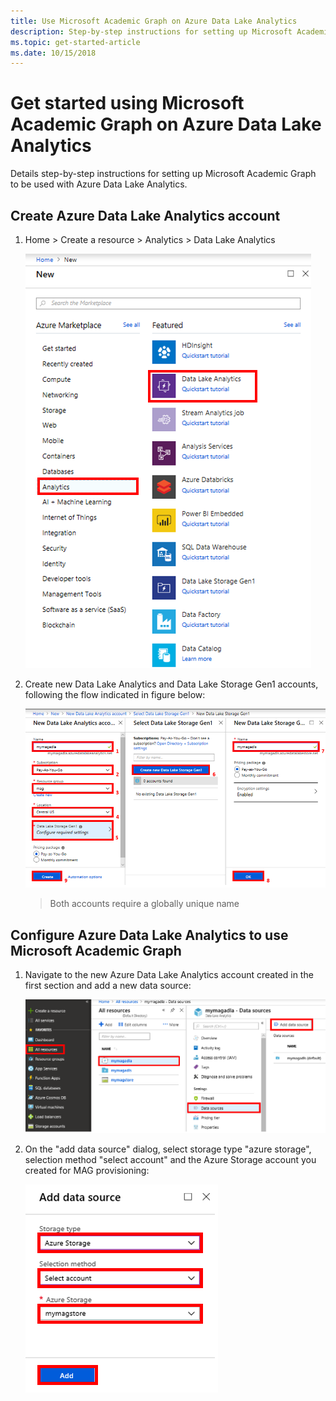 ```yaml
---
title: Use Microsoft Academic Graph on Azure Data Lake Analytics
description: Step-by-step instructions for setting up Microsoft Academic Graph to be used with Azure Data Lake Analytics
ms.topic: get-started-article
ms.date: 10/15/2018
---
```

# Get started using Microsoft Academic Graph on Azure Data Lake Analytics

Details step-by-step instructions for setting up Microsoft Academic Graph to be used with Azure Data Lake Analytics.

## Create Azure Data Lake Analytics account

1. Home > Create a resource > Analytics > Data Lake Analytics

    ![Figure07.png](Figure07.png)

1. Create new Data Lake Analytics and Data Lake Storage Gen1 accounts, following the flow indicated in figure below:

    ![Figure08.png](Figure08.png)

    > Both accounts require a globally unique name

## Configure Azure Data Lake Analytics to use Microsoft Academic Graph

1. Navigate to the new Azure Data Lake Analytics account created in the first section and add a new data source:

   ![Figure09.png](Figure09.png)

1. On the "add data source" dialog, select storage type "azure storage", selection method "select account" and the Azure Storage account you created for MAG provisioning:

   ![Figure10.png](Figure10.png)